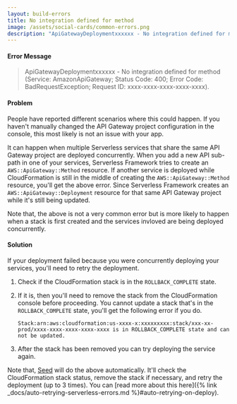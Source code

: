 ```yaml
---
layout: build-errors
title: No integration defined for method
image: /assets/social-cards/common-errors.png
description: "ApiGatewayDeploymentxxxxxx - No integration defined for method (Service: AmazonApiGateway; Status Code: 400; Error Code: BadRequestException; Request ID: xxxx-xxxx-xxxx-xxxx-xxxx)."
---
```


#### Error Message

> ApiGatewayDeploymentxxxxxx - No integration defined for method (Service: AmazonApiGateway; Status Code: 400; Error Code: BadRequestException; Request ID: xxxx-xxxx-xxxx-xxxx-xxxx).


#### Problem

People have reported different scenarios where this could happen. If you haven't manually changed the API Gateway project configuration in the console, this most likely is not an issue with your app.

It can happen when multiple Serverless services that share the same API Gateway project are deployed concurrently. When you add a new API sub-path in one of your services, Serverless Framework tries to create an `AWS::ApiGateway::Method` resource. If another service is deployed while CloudFormation is still in the middle of creating the `AWS::ApiGateway::Method` resource, you'll get the above error. Since Serverless Framework creates an `AWS::ApiGateway::Deployment` resource for that same API Gateway project while it's still being updated.

Note that, the above is not a very common error but is more likely to happen when a stack is first created and the services invloved are being deployed concurrently.


#### Solution

If your deployment failed because you were concurrently deploying your services, you'll need to retry the deployment.

1. Check if the CloudFormation stack is in the `ROLLBACK_COMPLETE` state.

2. If it is, then you'll need to remove the stack from the CloudFormation console before proceeding. You cannot update a stack that's in the `ROLLBACK_COMPLETE` state, you'll get the following error if you do.

   ```
   Stack:arn:aws:cloudformation:us-xxxx-x:xxxxxxxxx:stack/xxx-xx-prod/xxxx-xxxx-xxxx-xxxx-xxxx is in ROLLBACK_COMPLETE state and can not be updated.
   ```

3. After the stack has been removed you can try deploying the service again.

Note that, [Seed](/) will do the above automatically. It'll check the CloudFormation stack status, remove the stack if necessary, and retry the deployment (up to 3 times). You can [read more about this here]({% link _docs/auto-retrying-serverless-errors.md %}#auto-retrying-on-deploy).
